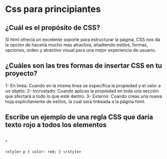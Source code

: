 # Css para principiantes

## ¿Cuál es el propósito de CSS?

Si html ofrecía un excelente soporte para estructurar la página, CSS nos da la opción de hacerla mucho mas atractiva, añadiendo estilos, formas, opciones, orden y atractivo visual para una mejor experiencia de usuario.

## ¿Cuáles son las tres formas de insertar CSS en tu proyecto?

1- En línea: Cuando en la misma línea se especifica la propiedad y el valor a un objeto.
2- Incrustado: Cuando aplicas la propiedad en toda una sección que afectará a todo lo que esté dentro.
3- Externo: Cuando creas una nueva hoja explícitamente de estilos, la cual sera linkeada a la página html.

## Escribe un ejemplo de una regla CSS que daría texto rojo a todos los elementos <p>.

 `<style>
        p {
            color: red;
        }
    </style>`